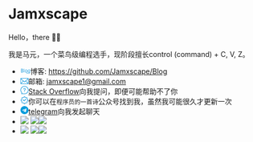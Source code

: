 # Jamxscape
 Hello，there 👋🏻

我是马元，一个菜鸟级编程选手，现阶段擅长control (command) + C, V, Z。

- <img src="icon/博客.png" alt="博客" width="20" />博客: https://github.com/Jamxscape/Blog
- <img src="icon/邮箱.png" alt="邮箱" width="16" />邮箱: jamxscape1@gmail.com
- <img src="icon/提问.png" alt="提问" width="16" />[Stack Overflow]( https://stackoverflow.com/users/13511991/jamxscape)向我提问，即便可能帮助不了你
- <img src="icon/公众号.png" alt="公众号" width="16"/>你可以在`程序员的一首诗`公众号找到我，虽然我可能很久才更新一次
- <img src="icon/telegram.png" alt="telegram" width="16" />[telegram](https://t.me/jamxscape)向我发起聊天
- ![](https://img.shields.io/github/followers/jamxscape?style=social)  ![](https://img.shields.io/github/stars/jamxscape?style=social)![](https://img.shields.io/twitter/follow/jamxscape?style=social)
- ![](https://img.shields.io/badge/<编程工具>-<VSCode>-<brightgreen>) ![](https://img.shields.io/static/v1?label=<编程工具>&message=<Xcode>&color=<yellow>)![](https://img.shields.io/static/v1?label=<编程工具>&message=<AndroidStudio>&color=<yellow>)

